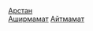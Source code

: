 <!DOCTYPE html>
<html lang="en">
<head>
    <link rel="stylesheet" href="style.css">
    <link rel="stylesheet" href="style.css">
    <meta charset="UTF-8">
    <title>Title</title>
</head>
<body>
<div class="container">
    <nav class="nav">
        <a href="Арстан.html">Арстан <ion-icon name="arrow-forward-outline"></ion-icon></a></nav>
    <nav class="nav_1">
        <a href="Ашир.html">Аширмамат</a>
        <a href="Айтмамат.html">Айтмамат  </a>
    </nav>

</div>
<script type="module" src="https://unpkg.com/ionicons@7.1.0/dist/ionicons/ionicons.esm.js"></script>
<script nomodule src="https://unpkg.com/ionicons@7.1.0/dist/ionicons/ionicons.js"></script>
</body>
</html>
